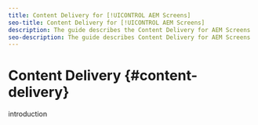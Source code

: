 ```yaml
---
title: Content Delivery for [!UICONTROL AEM Screens]
seo-title: Content Delivery for [!UICONTROL AEM Screens]
description: The guide describes the Content Delivery for AEM Screens
seo-description: The guide describes Content Delivery for AEM Screens
---
```


# Content Delivery {#content-delivery}

introduction
